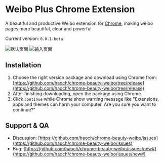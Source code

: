 Weibo Plus Chrome Extension
===========================

A beautiful and productive Weibo extension for [Chrome](http://chrome.google.com), making weibo   pages more beautiful, clear and powerful

Current version: `0.0.1-beta`

![默认页面](https://raw.github.com/haoch/chrome-weibo-plus/doc/images/screenshot-0.png)
![输入页面](https://raw.github.com/haoch/chrome-weibo-plus/doc/images/screenshot-1.png)

Installation
------------
1. Choose the right version package and download using Chrome from: [https://github.com/haoch/chrome-beauty-weibo/tree/release](https://github.com/haoch/chrome-beauty-weibo/tree/release)
2. After finishing downloading, open the package using Chrome
3. Click `continue` while Chrome show warning message like "Extensions, apps and themes can harm your computer. Are you sure you want to continue?"


Support & QA
------------
- Discussion: [https://github.com/haoch/chrome-beauty-weibo/issues](https://github.com/haoch/chrome-beauty-weibo/issues) 
- Bug: [https://github.com/haoch/chrome-beauty-weibo/issues/new#](https://github.com/haoch/chrome-beauty-weibo/issues/new#)

